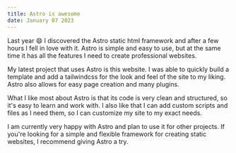 ```yaml
---
title: Astro is awesome
date: January 07 2023
---
```


Last year 😄 I discovered the Astro static html framework and after a few hours I fell in love with it. Astro is simple and easy to use, but at the same time it has all the features I need to create professional websites.

My latest project that uses Astro is this website. I was able to quickly build a template and add a tailwindcss for the look and feel of the site to my liking. Astro also allows for easy page creation and many plugins.

What I like most about Astro is that its code is very clean and structured, so it's easy to learn and work with. I also like that I can add custom scripts and files as I need them, so I can customize my site to my exact needs.

I am currently very happy with Astro and plan to use it for other projects. If you're looking for a simple and flexible framework for creating static websites, I recommend giving Astro a try.
